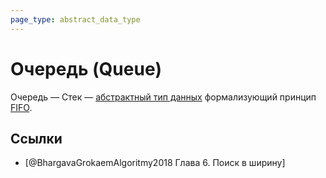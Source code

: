 ```yaml
---
page_type: abstract_data_type
---
```


# Очередь (Queue)

Очередь — Стек — [абстрактный тип данных]([[20221023123217]]) формализующий принцип [FIFO]([[20221022214248]]).

## Ссылки

* [@BhargavaGrokaemAlgoritmy2018 Глава 6. Поиск в ширину]
